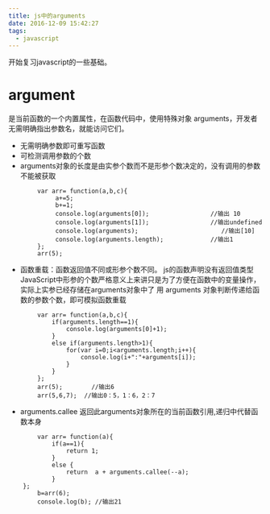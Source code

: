 ```yaml
---
title: js中的arguments
date: 2016-12-09 15:42:27
tags:
  - javascript
---
```

开始复习javascript的一些基础。

<!--more-->
# argument
  是当前函数的一个内置属性，在函数代码中，使用特殊对象 arguments，开发者无需明确指出参数名，就能访问它们。

- 无需明确参数即可重写函数
- 可检测调用参数的个数
- arguments对象的长度是由实参个数而不是形参个数决定的，没有调用的参数不能被获取
```
		var arr= function(a,b,c){
			 a+=5;
			 b+=1;
			 console.log(arguments[0]);					//输出 10
			 console.log(arguments[1]);					//输出undefined	
			 console.log(arguments);					   //输出[10]				
			 console.log(arguments.length);				//输出1
		};
		arr(5);
```
- 函数重载：函数返回值不同或形参个数不同。
js的函数声明没有返回值类型
JavaScript中形参的个数严格意义上来讲只是为了方便在函数中的变量操作，实际上实参已经存储在arguments对象中了
用 arguments 对象判断传递给函数的参数个数，即可模拟函数重载
```
		var arr= function(a,b,c){
			if(arguments.length==1){
				console.log(arguments[0]+1);
			}
			else if(arguments.length>1){
				for(var i=0;i<arguments.length;i++){
					console.log(i+":"+arguments[i]);
				}
			}
		};
		arr(5);        //输出6
		arr(5,6,7);  //输出0：5，1：6，2：7
```
- arguments.callee
返回此arguments对象所在的当前函数引用,递归中代替函数本身
```
		var arr= function(a){
			if(a==1){
				return 1;
			}
			else {
				return  a + arguments.callee(--a);
			}
	};
		b=arr(6);
		console.log(b); //输出21
```